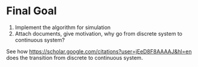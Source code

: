 # Final Goal

1. Implement the algorithm for simulation
2. Attach documents, give motivation, why go from discrete system to continuous system?

See how https://scholar.google.com/citations?user=jEeD8F8AAAAJ&hl=en does the transition from discrete to continuous system.
